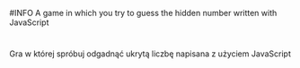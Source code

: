 #INFO
A game in which you try to guess the hidden number written with JavaScript
#
Gra w której spróbuj odgadnąć ukrytą liczbę napisana z użyciem JavaScript
